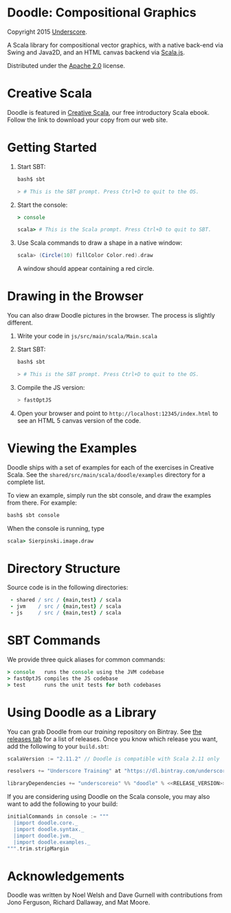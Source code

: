 # Doodle: Compositional Graphics

Copyright 2015 [Underscore](http://underscore.io).

A Scala library for compositional vector graphics,
with a native back-end via Swing and Java2D,
and an HTML canvas backend via [Scala.js](http://www.scala-js.org/).

Distributed under the [Apache 2.0](http://www.apache.org/licenses/LICENSE-2.0.txt) license.

# Creative Scala

Doodle is featured in [Creative Scala][creative-scala],
our free introductory Scala ebook.
Follow the link to download your copy from our web site.

[creative-scala]: http://underscore.io/training/courses/creative-scala

# Getting Started

1.  Start SBT:

    ~~~ bash
    bash$ sbt

    > # This is the SBT prompt. Press Ctrl+D to quit to the OS.
    ~~~

2.  Start the console:

    ~~~ coffee
    > console

    scala> # This is the Scala prompt. Press Ctrl+D to quit to SBT.
    ~~~

3.  Use Scala commands to draw a shape in a native window:

    ~~~ scala
    scala> (Circle(10) fillColor Color.red).draw
    ~~~

    A window should appear containing a red circle.

# Drawing in the Browser

You can also draw Doodle pictures in the browser. The process is slightly different.

1.  Write your code in `js/src/main/scala/Main.scala`

2.  Start SBT:

    ~~~ bash
    bash$ sbt

    > # This is the SBT prompt. Press Ctrl+D to quit to the OS.
    ~~~

3.  Compile the JS version:

    ~~~ scala
    > fastOptJS
    ~~~

4.  Open your browser and point to `http://localhost:12345/index.html`
    to see an HTML 5 canvas version of the code.

# Viewing the Examples

Doodle ships with a set of examples for each of the exercises in Creative Scala.
See the `shared/src/main/scala/doodle/examples` directory for a complete list.

To view an example, simply run the sbt console, and draw the examples from there. For example:

~~~ bash
bash$ sbt console
~~~

When the console is running, type

~~~ coffee
scala> Sierpinski.image.draw
~~~

# Directory Structure

Source code is in the following directories:

~~~ coffee
 - shared / src / {main,test} / scala
 - jvm    / src / {main,test} / scala
 - js     / src / {main,test} / scala
~~~

# SBT Commands

We provide three quick aliases for common commands:

~~~ coffee
> console   runs the console using the JVM codebase
> fastOptJS compiles the JS codebase
> test      runs the unit tests for both codebases
~~~

# Using Doodle as a Library

You can grab Doodle from our *training* repository on Bintray.
See [the releases tab](https://github.com/underscoreio/doodle/releases) for a list of releases.
Once you know which release you want, add the following to your `build.sbt`:

~~~ scala
scalaVersion := "2.11.2" // Doodle is compatible with Scala 2.11 only

resolvers += "Underscore Training" at "https://dl.bintray.com/underscoreio/training"

libraryDependencies += "underscoreio" %% "doodle" % <<RELEASE_VERSION>>
~~~

If you are considering using Doodle on the Scala console,
you may also want to add the following to your build:

~~~ scala
initialCommands in console := """
  |import doodle.core._
  |import doodle.syntax._
  |import doodle.jvm._
  |import doodle.examples._
""".trim.stripMargin
~~~

[bintray-training]: https://bintray.com/underscoreio/training
[doodle-releases]: https://bintray.com/underscoreio/training/doodle/view

# Acknowledgements

Doodle was written by Noel Welsh and Dave Gurnell with contributions from Jono Ferguson, Richard Dallaway, and Mat Moore.
